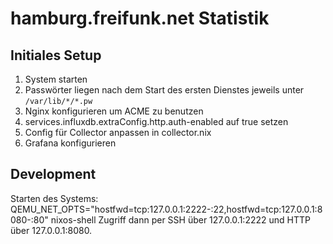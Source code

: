 hamburg.freifunk.net Statistik
===============================

Initiales Setup
-----
1. System starten
2. Passwörter liegen nach dem Start des ersten Dienstes jeweils unter `/var/lib/*/*.pw`
3. Nginx konfigurieren um ACME zu benutzen
4. services.influxdb.extraConfig.http.auth-enabled auf true setzen
5. Config für Collector anpassen in collector.nix
6. Grafana konfigurieren


Development
-----
Starten des Systems:
    QEMU_NET_OPTS="hostfwd=tcp:127.0.0.1:2222-:22,hostfwd=tcp:127.0.0.1:8080-:80" nixos-shell
Zugriff dann per SSH über 127.0.0.1:2222 und HTTP über 127.0.0.1:8080.
